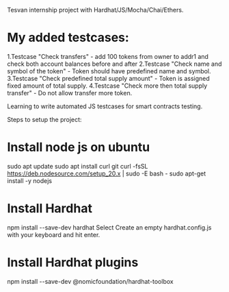 Tesvan internship project with Hardhat/JS/Mocha/Chai/Ethers.

# My added testcases: 

1.Testcase "Check transfers" - add 100 tokens from owner to addr1 and check both account balances before and after
2.Testcase "Check name and symbol of the token" - Token should have predefined name and symbol.
3.Testcase "Check predefined total supply amount" - Token is assigned fixed amount of total supply.
4.Testcase "Check more then total supply transfer" - Do not allow transfer more token.

Learning to write automated JS testcases for smart contracts testing.

Steps to setup the project:
# Install node js on ubuntu
sudo apt update
sudo apt install curl git
curl -fsSL https://deb.nodesource.com/setup_20.x | sudo -E bash -
sudo apt-get install -y nodejs

# Install Hardhat
npm install --save-dev hardhat
Select Create an empty hardhat.config.js with your keyboard and hit enter.

# Install Hardhat plugins
npm install --save-dev @nomicfoundation/hardhat-toolbox






